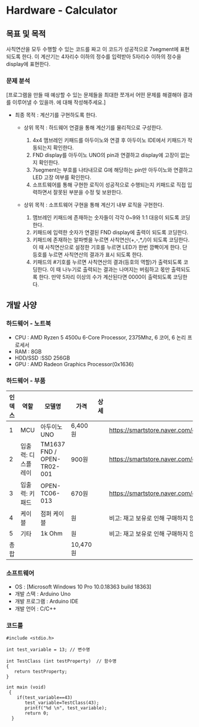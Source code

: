 
# Hardware - Calculator
## 목표 및 목적
사칙연산을 모두 수행할 수 있는 코드를 짜고 이 코드가 성공적으로 7segment에 표현되도록 한다. 이 계산기는 4자리수 이하의 정수를 입력받아 5자리수 이하의 정수을 display에 표현한다.

### 문제 분석
[프로그램을 만들 때 예상할 수 있는 문제들을 최대한 쪼개서 어떤 문제를 해결해야 결과를 이루어낼 수 있을까. 에 대해 작성해주세요.]
* 최종 목적 : 계산기를 구현하도록 한다.
    * 상위 목적 : 하드웨어 연결을 통해 계산기를 물리적으로 구성한다.
        1. 4x4 맴브레인 키패드를 아두이노와 연결 후 아두이노 IDE에서 키패드가 작동되는지 확인한다.
        2. FND display를 아두이노 UNO의 pin과 연결하고 display에 고장이 없는지 확인한다.
        3. 7segment는 부호를 나타내므로 G에 해당하는 pin만 아두이노와 연결하고 LED 고장 여부를 확인한다.
        4. 소프트웨어를 통해 구현한 로직이 성공적으로 수행되는지 키패드로 직접 입력하면서 잘못된 부분을 수정 및 보완한다.
       
    * 상위 목적 : 소프트웨어 구현을 통해 계산기 내부 로직을 구현한다.
        1. 맴브레인 키패드에 존재하는 숫자들이 각각 0~9와 1:1 대응이 되도록 코딩한다.
        2. 키패드에 입력한 숫자가 연결된 FND display에 출력이 되도록 코딩한다. 
        3. 키패드에 존재하는 알파벳을 누르면 사칙연산(+,-,*,/)이 되도록 코딩한다. 이 때 사칙연산으로 설정한 기호를 누르면 LED가 한번 깜빡이게 한다. 단 등호를 누르면 사칙연산의 결과가 표시 되도록 한다. 
        4. 키패드의 #기호를 누르면 사칙연산의 결과(등호의 역할)가 출력되도록 코딩한다. 이 때 나누기로 출력되는 결과는 나머지는 버림하고 몫만 출력되도록 한다. 만약 5자리 이상의 수가 계산된다면 0000이 출력되도록 코딩한다. 
## 개발 사양
### 하드웨어 - 노트북
* CPU :  AMD Ryzen 5 4500u 6-Core Processor, 2375Mhz, 6 코어, 6 논리 프로세서
* RAM : 8GB
* HDD/SSD :SSD 256GB
* GPU : AMD Radeon Graphics Processor(0x1636)

### 하드웨어 - 부품
|인덱스|역할|모델명|가격|상세|링크|
|---|---|---|---|---|---|
|1|MCU|아두이노 UNO|6,400원|   |https://smartstore.naver.com/openidea/products/4828947299%7C
|2|입출력: 디스플레이|TM1637 FND / OPEN-TR02-001|900원|   |https://smartstore.naver.com/openidea/products/4840519637%7C
|3|입출력: 키패드|OPEN-TC06-013|670원|   |https://smartstore.naver.com/openidea/products/4833221581%7C
|4|케이블|점퍼 케이블|원|   |비고: 재고 보유로 인해 구매하지 않음|
|5|기타|1k Ohm|원|   |비고: 재고 보유로 인해 구매하지 않음|
|총합|   |   |10,470원|   |   |
### 소프트웨어
* OS : [Microsoft Windows 10 Pro 10.0.18363 build 18363]
* 개발 스택 : Arduino Uno
* 개발 프로그램 : Arduino IDE 
* 개발 언어 : C/C++
### 코드룰
 
```
#include <stdio.h>

int test_variable = 13; // 변수명

int TestClass (int testProperty)  // 함수명
{ 
   return testProperty;
}   
 
int main (void)
 {
    if(test_variable==43)
       test_variable=TestClass(43);
       printf("%d \n", test_variable);
       return 0;
  }
```
